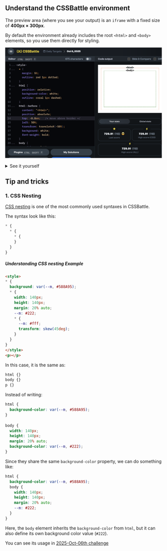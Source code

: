 ## Understand the CSSBattle environment

The preview area (where you see your output) is an `iframe` with a fixed size of **400px × 300px**.

By default the environment already includes the root `<html>` and `<body>` elements, so you use them directly for styling.

![alt text](cssbattle-env.png)

<details>
  <summary>See it yourself</summary>
  
  Go to any challenge (for example: [this one](https://cssbattle.dev/play/abNemelD1dcMFPGh7PeU)) and paste the following code:
  
  ```html
  <style>
  * {
    margin: 5%;
    outline: red 1px dotted;
  }
  html {
    position: relative;
    background-color: white;
    outline: coral 1px dashed;
  }
  html::before {
    content: "<html>";
    position: absolute;
    top: -0.8em;   /* move above border */
    left: 50%;
    transform: translateX(-50%);
    background: white;
    font-weight: bold;
  }
  body {
    position: relative;
    background-color: white;
    outline: green 1px dashed;
  }
  body::before {
    content: "<body>";
    position: absolute;
    top: -0.8em;   /* move above border */
    left: 50%;
    transform: translateX(-50%);
    background: white;
    font-weight: bold;
  }
</style>
  ```
  
</details>

## Tip and tricks
### 1. CSS Nesting

[CSS nesting](https://developer.mozilla.org/en-US/docs/Web/CSS/CSS_nesting/Using_CSS_nesting) is one of the most commonly used syntaxes in CSSBattle.

The syntax look like this:
```css
* {
  * {
    * {
    }
  }
}
```

##### Understanding CSS nesting Example

```html
<style>
* {
  background: var(--m, #588A95);
  * {
    width: 140px;
    height: 140px;
    margin: 20% auto;
    --m: #222;
    * {
      --m: #fff;
      transform: skew(45deg);
    }
  }
}
</style>
<p></p>
```

In this case, it is the same as:

```css
html {}
body {}
p {}
```

Instead of writing:

```css
html {
  background-color: var(--m, #588A95);
}

body {
  width: 140px;
  height: 140px;
  margin: 20% auto;
  background-color: var(--m, #222);
}
```

Since they share the same `background-color` property, we can do something like:

```css
html {
  background-color: var(--m, #588A95);
  body {
    width: 140px;
    height: 140px;
    margin: 20% auto;
    --m: #222;
  }
}
```

Here, the `body` element inherits the `background-color` from `html`, but it can also define its own background color value (`#222`).

You can see its usage in [2025-Oct-06th challenge](./2025/Oct/6th.md)